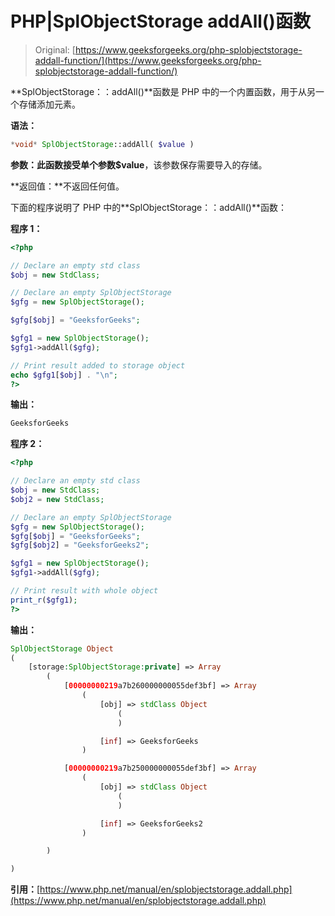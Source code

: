 # PHP|SplObjectStorage addAll()函数

> Original: [https://www.geeksforgeeks.org/php-splobjectstorage-addall-function/](https://www.geeksforgeeks.org/php-splobjectstorage-addall-function/)

**SplObjectStorage：：addAll()**函数是 PHP 中的一个内置函数，用于从另一个存储添加元素。

**语法：**

```php
*void* SplObjectStorage::addAll( $value )
```

**参数：**此函数接受单个参数**$value**，该参数保存需要导入的存储。

**返回值：**不返回任何值。

下面的程序说明了 PHP 中的**SplObjectStorage：：addAll()**函数：

**程序 1：**

```php
<?php

// Declare an empty std class
$obj = new StdClass;

// Declare an empty SplObjectStorage
$gfg = new SplObjectStorage();

$gfg[$obj] = "GeeksforGeeks";

$gfg1 = new SplObjectStorage();
$gfg1->addAll($gfg);

// Print result added to storage object
echo $gfg1[$obj] . "\n";
?>
```

**输出：**

```php
GeeksforGeeks

```

**程序 2：**

```php
<?php

// Declare an empty std class
$obj = new StdClass;
$obj2 = new StdClass;

// Declare an empty SplObjectStorage
$gfg = new SplObjectStorage();
$gfg[$obj] = "GeeksforGeeks";
$gfg[$obj2] = "GeeksforGeeks2";

$gfg1 = new SplObjectStorage();
$gfg1->addAll($gfg);

// Print result with whole object
print_r($gfg1);
?>
```

**输出：**

```php
SplObjectStorage Object
(
    [storage:SplObjectStorage:private] => Array
        (
            [00000000219a7b260000000055def3bf] => Array
                (
                    [obj] => stdClass Object
                        (
                        )

                    [inf] => GeeksforGeeks
                )

            [00000000219a7b250000000055def3bf] => Array
                (
                    [obj] => stdClass Object
                        (
                        )

                    [inf] => GeeksforGeeks2
                )

        )

)

```

**引用：**[https://www.php.net/manual/en/splobjectstorage.addall.php](https://www.php.net/manual/en/splobjectstorage.addall.php)
